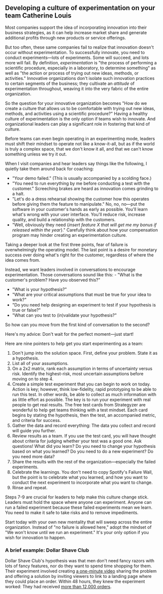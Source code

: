 ## Developing a culture of experimentation on your team Catherine Louis

Most companies support the idea of incorporating innovation into their business strategies, as it can help increase market share and generate additional profits through new products or service offerings.

But too often, these same companies fail to realize that innovation doesn't occur without experimentation. To successfully innovate, you need to conduct experiments—lots of experiments. Some will succeed, and lots more will fail. By definition, *experimentation* is "the process of performing a scientific procedure, especially in a laboratory, to determine something" as well as "the action or process of trying out new ideas, methods, or activities." Innovative organizations don't isolate such innovation practices to certain segments of the business; they cultivate an *attitude* of experimentation throughout, weaving it into the very fabric of the entire organization.

So the question for your innovative organization becomes "How do we create a culture that allows us to be comfortable with trying out new ideas, methods, and activities using a scientific procedure?" Having a healthy culture of experimentation is the only option if teams wish to innovate. And organizational leaders can play a significant role in fostering that kind of culture.

Before teams can even begin operating in an experimenting mode, leaders must shift their mindset to operate not like a know-it-all, but as if the world is truly a complex space, that we don't know it all, and that we can't know something unless we try it out.

When I visit companies and hear leaders say things like the following, I quietly take them around back for coaching:

- "Your demo failed." (This is usually accompanied by a scolding face.)
- "You need to run everything by me before conducting a test with the customer." Screeching brakes are heard as innovation comes grinding to a halt.
- "Let's do a dress rehearsal showing the customer how this operates before giving them the feature to manipulate." No, no, no—put the software in your customer's hands as early as possible. You'll learn what's wrong with your user interface. You'll reduce risk, increase quality, and build a relationship with the customers.
- "Well, obviously they need {*insert feature X that will get me my bonus if released within the year*}." Carefully think about how your compensation program may hinder creating an experimentation culture.

Taking a deeper look at the first three points, fear of failure is overwhelmingly the operating model. The last point is a desire for monetary success over doing what's right for the customer, regardless of where the idea comes from.

Instead, we want leaders involved in conversations to encourage experimentation. Those conversations sound like this: - "What is the customer's problem? Have you observed this?"

- "What is your hypothesis?"
- "What are your critical assumptions that must be true for your idea to work?"
- "Do you need help designing an experiment to test if your hypothesis is true or false?"
- "What can you test to (in)validate your hypothesis?"

So how can you move from the first kind of conversation to the second?

Here's my advice: Don't wait for the perfect moment—just start!

Here are nine pointers to help get you start experimenting as a team:

1. Don't jump into the solution space. First, define your problem. State it as a hypothesis.
2. List all of your assumptions.
3. On a 2x2 matrix, rank each assumption in terms of uncertainty versus risk. Identify the highest-risk, most uncertain assumptions before moving on to step 4.
4. Create a simple test experiment that you can begin to work on today. Action is key; however, think low-fidelity, rapid prototyping to be able to run this test. In other words, be able to collect as much information with as little effort as possible. The key is to run your experiment with real people to get real results. The free test cards from Strategyzer are wonderful to help get teams thinking with a test mindset. Each card begins by stating the hypothesis, then the test, an accompanied metric, and criteria for success.
5. Gather the data and record everything: The data you collect and record will guide you further.
6. Review results as a team. If you use the test card, you will have thought about criteria for judging whether your test was a good one. Ask questions! What did you learn? Do you need to change your hypothesis based on what you learned? Do you need to do a new experiment? Do you need more data?
7. Share the results with the rest of the organization—especially the failed experiments.
8. Celebrate the learnings. You don't need to copy Spotify's Failure Wall, but the point is to celebrate what you learned, and how you want to conduct the next experiment to incorporate what you want to change.
9. Rinse and repeat.

Steps 7-9 are crucial for leaders to help make this culture change stick. Leaders must hold the space where anyone can experiment. Anyone can run a failed experiment because these failed experiments mean we learn. You need to make it safe to take risks and to remove impediments.

Start today with your own new mentality that will sweep across the entire organization. Instead of "no failure is allowed here," adopt the mindset of "We won't know until we run an experiment." It's your only option if you wish for innovation to happen.

### A brief example: Dollar Shave Club

Dollar Shave Club's hypothesis was that men don't need fancy razors with lots of fancy features, nor do they want to spend time shopping for them. Their experiment involved creating [a one-minute video](https://www.youtube.com/watch?v=ZUG9qYTJMsI) sharing the problem and offering a solution by inviting viewers to link to a landing page where they could place an order. Within 48 hours, they knew the experiment worked: They had received [more than 12,000 orders](https://www.inc.com/magazine/201707/lindsay-blakely/how-i-did-it-michael-dubin-dollar-shave-club.html).

